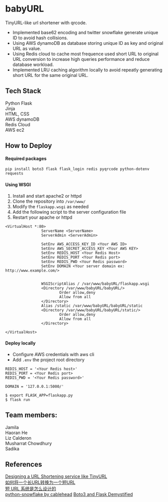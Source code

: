 # babyURL   
TinyURL-like url shortener with qrcode.   
    
* Implemented base62 encoding and twitter snowflake generate unique ID to avoid hash collisions.      
* Using AWS dynamoDB as database storing unique ID as key and original URL as value.   
* Using Redis cloud to cache most frequence used short URL to original URL conversion to increase high queries performance and reduce database workload.       
* Implemented LRU caching algorithm locally to avoid repeatly generating short URL for the same original URL.        

## Tech Stack
Python Flask    
Jinja   
HTML, CSS   
AWS dynamoDB    
Redis Cloud   
AWS ec2   

## How to Deploy
#### Required packages
`pip install boto3 flask flask_login redis pyqrcode python-dotenv requests`

#### Using WSGI        
1) Install and start apache2 or httpd
2) Clone the repository into `/var/www/`
3) Modify the `flaskapp.wsgi` as needed
4) Add the following script to the server configuration file  
5) Restart your apache or httpd     
     
```
<VirtualHost *:80>
                ServerName <ServerName>
                ServerAdmin <ServerAdmin>

                SetEnv AWS_ACCESS_KEY_ID <Your AWS ID>
                SetEnv AWS_SECRET_ACCESS_KEY <Your AWS KEY>
                SetEnv REDIS_HOST <Your Redis Host>
                SetEnv REDIS_PORT <Your Redis port>
                SetEnv REDIS_PWD <Your Redis password>
                SetEnv DOMAIN <Your server domain ex: http://www.example.com/>


                WSGIScriptAlias / /var/www/babyURL/flaskapp.wsgi
                <Directory /var/www/babyURL/babyURL/>
                        Order allow,deny
                        Allow from all
                </Directory>
                Alias /static /var/www/babyURL/babyURL/static
                <Directory /var/www/babyURL/babyURL/static/>
                        Order allow,deny
                        Allow from all
                </Directory>

</VirtualHost>
```

#### Deploy locally
* Configure AWS credentials with aws cli
* Add `.env` the project root directory 
```
REDIS_HOST = '<Your Redis host>'
REDIS_PORT = <Your Redis port>
REDIS_PWD = '<Your Redis password>'

DOMAIN = '127.0.0.1:5000/'
```

```
$ export FLASK_APP=flaskapp.py
$ flask run
```

## Team members:
Jamila  
Haoran He    
Liz Calderon      
Musharrat Chowdhury   
Sadika    

## References
[Designing a URL Shortening service like TinyURL](https://www.educative.io/courses/grokking-the-system-design-interview/m2ygV4E81AR)        
[如何将一个长URL转换为一个短URL](https://juejin.im/post/6844903853830176776)        
[短 URL 系统是怎么设计的](https://www.zhihu.com/question/29270034/answer/46446911)       
[python-snowflake by cablehead](https://github.com/cablehead/python-snowflake)
[Boto3 and Flask Demystified](https://medium.com/@jQN/boto3-and-flask-demystified-ecf9ab5804f4)

